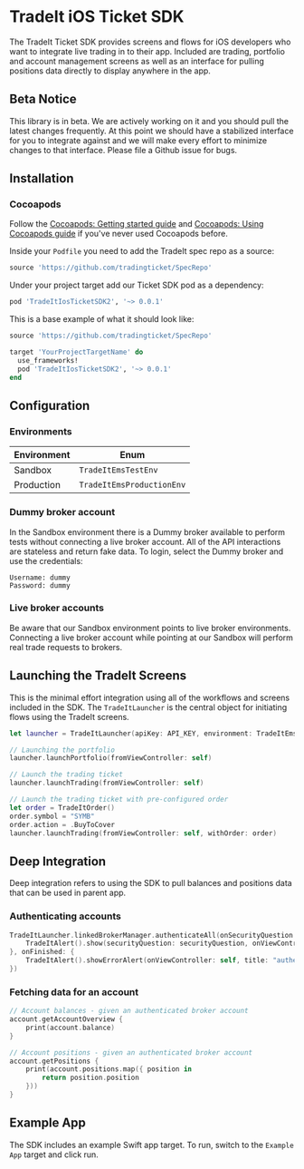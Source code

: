 # TradeIt iOS Ticket SDK 

The TradeIt Ticket SDK provides screens and flows for iOS developers who want to integrate live trading in to their app. Included are trading, portfolio and account management screens as well as an interface for pulling positions data directly to display anywhere in the app.

## Beta Notice

This library is in beta. We are actively working on it and you should pull the latest changes frequently. At this point we should have a stabilized interface for you to integrate against and we will make every effort to minimize changes to that interface. Please file a Github issue for bugs.

## Installation

### Cocoapods
Follow the [Cocoapods: Getting started guide](https://guides.cocoapods.org/using/getting-started.html) and [Cocoapods: Using Cocoapods guide](https://guides.cocoapods.org/using/using-cocoapods.html) if you've never used Cocoapods before.

Inside your `Podfile` you need to add the TradeIt spec repo as a source:

```ruby
source 'https://github.com/tradingticket/SpecRepo'
```

Under your project target add our Ticket SDK pod as a dependency:

```ruby
pod 'TradeItIosTicketSDK2', '~> 0.0.1'
```

This is a base example of what it should look like:

```ruby
source 'https://github.com/tradingticket/SpecRepo'

target 'YourProjectTargetName' do
  use_frameworks!
  pod 'TradeItIosTicketSDK2', '~> 0.0.1'
end
```

## Configuration

### Environments

| Environment   | Enum                      |
| ------------- | ----------                |
| Sandbox       | `TradeItEmsTestEnv`       |
| Production    | `TradeItEmsProductionEnv` |

### Dummy broker account

In the Sandbox environment there is a Dummy broker available to perform tests without connecting a live broker account. All of the API interactions are stateless and return fake data. To login, select the Dummy broker and use the credentials:

```
Username: dummy
Password: dummy
```

### Live broker accounts

Be aware that our Sandbox environment points to live broker environments. Connecting a live broker account while pointing at our Sandbox will perform real trade requests to brokers.

## Launching the TradeIt Screens

This is the minimal effort integration using all of the workflows and screens included in the SDK. The `TradeItLauncher` is the central object for initiating flows using the TradeIt screens. 

```swift
let launcher = TradeItLauncher(apiKey: API_KEY, environment: TradeItEmsTestEnv)

// Launching the portfolio
launcher.launchPortfolio(fromViewController: self)

// Launch the trading ticket
launcher.launchTrading(fromViewController: self)

// Launch the trading ticket with pre-configured order
let order = TradeItOrder()
order.symbol = "SYMB"
order.action = .BuyToCover
launcher.launchTrading(fromViewController: self, withOrder: order)
```

## Deep Integration

Deep integration refers to using the SDK to pull balances and positions data that can be used in parent app.

### Authenticating accounts

```swift
TradeItLauncher.linkedBrokerManager.authenticateAll(onSecurityQuestion: { securityQuestion, answerSecurityQuestion in
    TradeItAlert().show(securityQuestion: securityQuestion, onViewController: self, onAnswerSecurityQuestion: answerSecurityQuestion)
}, onFinished: {
    TradeItAlert().showErrorAlert(onViewController: self, title: "authenticateAll finished", message: "\(TradeItLauncher.linkedBrokerManager.linkedBrokers.count) brokers authenticated.")
})
```

### Fetching data for an account

```swift
// Account balances - given an authenticated broker account
account.getAccountOverview {
    print(account.balance)
}

// Account positions - given an authenticated broker account
account.getPositions {
    print(account.positions.map({ position in
        return position.position
    }))
}
```

## Example App

The SDK includes an example Swift app target. To run, switch to the `Example App` target and click run.
